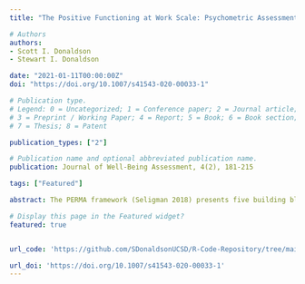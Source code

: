 ```yaml
---
title: "The Positive Functioning at Work Scale: Psychometric Assessment, Validation, and Measurement Invariance"

# Authors
authors:
- Scott I. Donaldson
- Stewart I. Donaldson

date: "2021-01-11T00:00:00Z"
doi: "https://doi.org/10.1007/s41543-020-00033-1"

# Publication type.
# Legend: 0 = Uncategorized; 1 = Conference paper; 2 = Journal article;
# 3 = Preprint / Working Paper; 4 = Report; 5 = Book; 6 = Book section;
# 7 = Thesis; 8 = Patent

publication_types: ["2"]

# Publication name and optional abbreviated publication name.
publication: Journal of Well-Being Assessment, 4(2), 181-215

tags: ["Featured"]

abstract: The PERMA framework (Seligman 2018) presents five building blocks of well-being - positive emotion, engagement, relationships, meaning, and accomplishment. However, Seligman (2018) suggested the original five building blocks are highly predictive of well-being but certainly not exhaustive. This research attempted to expand the PERMA model in the workplace with four new building blocks of well-being - physical health, mindset, environment, and economic security. Study 1 utilized nine subject matter experts (SMEs) to content analyze and evaluate an item pool for scale development. In Study 2 (N=300), an exploratory factor analysis (EFA) extrapolated nine dimensions of positive functioning at work (PF-W) with a random sample of full-time employees recruited on Amazon’s Mechanical Turk (MTurk). The purpose of Study 3 was to validate the PF-W scale and test its ability to predict work outcomes. Findings from 727 full-time employees supported a general factor of PF-W with nine lower-order dimensions. The measure exhibited convergent, discriminant, criterion, predictive, and incremental forms of validity with other well-being (Diener 1985; Luthans, Youssef and Avolio 2007) and performance measures (Griffin, Neal and Parker 2007), as well as measurement invariance across job function. The Positive Functioning at Work Scale provides a comprehensive measurement tool that can inform future workplace programs and interventions. It also predicts important work outcomes, such as turnover intentions, job-related affective well-being, plus individual, team, and organizational adaptivity, proactivity, and organizational proficiency.

# Display this page in the Featured widget?
featured: true


url_code: 'https://github.com/SDonaldsonUCSD/R-Code-Repository/tree/main/Journal%20of%20Well-Being'

url_doi: 'https://doi.org/10.1007/s41543-020-00033-1'
---
```

